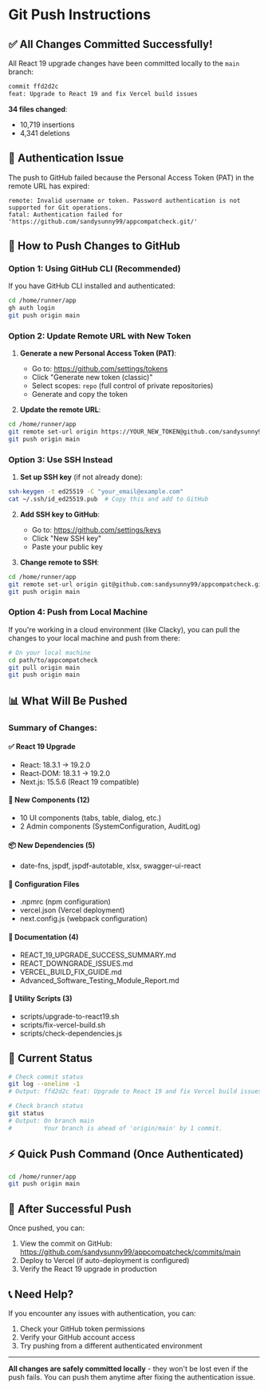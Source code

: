 # Git Push Instructions

## ✅ All Changes Committed Successfully!

All React 19 upgrade changes have been committed locally to the `main` branch:

```bash
commit ffd2d2c
feat: Upgrade to React 19 and fix Vercel build issues
```

**34 files changed**:
- 10,719 insertions
- 4,341 deletions

## 🔐 Authentication Issue

The push to GitHub failed because the Personal Access Token (PAT) in the remote URL has expired:

```
remote: Invalid username or token. Password authentication is not supported for Git operations.
fatal: Authentication failed for 'https://github.com/sandysunny99/appcompatcheck.git/'
```

## 📝 How to Push Changes to GitHub

### Option 1: Using GitHub CLI (Recommended)
If you have GitHub CLI installed and authenticated:

```bash
cd /home/runner/app
gh auth login
git push origin main
```

### Option 2: Update Remote URL with New Token

1. **Generate a new Personal Access Token (PAT)**:
   - Go to: https://github.com/settings/tokens
   - Click "Generate new token (classic)"
   - Select scopes: `repo` (full control of private repositories)
   - Generate and copy the token

2. **Update the remote URL**:
```bash
cd /home/runner/app
git remote set-url origin https://YOUR_NEW_TOKEN@github.com/sandysunny99/appcompatcheck.git
git push origin main
```

### Option 3: Use SSH Instead

1. **Set up SSH key** (if not already done):
```bash
ssh-keygen -t ed25519 -C "your_email@example.com"
cat ~/.ssh/id_ed25519.pub  # Copy this and add to GitHub
```

2. **Add SSH key to GitHub**:
   - Go to: https://github.com/settings/keys
   - Click "New SSH key"
   - Paste your public key

3. **Change remote to SSH**:
```bash
cd /home/runner/app
git remote set-url origin git@github.com:sandysunny99/appcompatcheck.git
git push origin main
```

### Option 4: Push from Local Machine

If you're working in a cloud environment (like Clacky), you can pull the changes to your local machine and push from there:

```bash
# On your local machine
cd path/to/appcompatcheck
git pull origin main
git push origin main
```

## 📊 What Will Be Pushed

### Summary of Changes:

#### ✅ React 19 Upgrade
- React: 18.3.1 → 19.2.0
- React-DOM: 18.3.1 → 19.2.0
- Next.js: 15.5.6 (React 19 compatible)

#### 🎨 New Components (12)
- 10 UI components (tabs, table, dialog, etc.)
- 2 Admin components (SystemConfiguration, AuditLog)

#### 📦 New Dependencies (5)
- date-fns, jspdf, jspdf-autotable, xlsx, swagger-ui-react

#### 🔧 Configuration Files
- .npmrc (npm configuration)
- vercel.json (Vercel deployment)
- next.config.js (webpack configuration)

#### 📝 Documentation (4)
- REACT_19_UPGRADE_SUCCESS_SUMMARY.md
- REACT_DOWNGRADE_ISSUES.md
- VERCEL_BUILD_FIX_GUIDE.md
- Advanced_Software_Testing_Module_Report.md

#### 🔧 Utility Scripts (3)
- scripts/upgrade-to-react19.sh
- scripts/fix-vercel-build.sh
- scripts/check-dependencies.js

## 🎯 Current Status

```bash
# Check commit status
git log --oneline -1
# Output: ffd2d2c feat: Upgrade to React 19 and fix Vercel build issues

# Check branch status
git status
# Output: On branch main
#         Your branch is ahead of 'origin/main' by 1 commit.
```

## ⚡ Quick Push Command (Once Authenticated)

```bash
cd /home/runner/app
git push origin main
```

## 🚀 After Successful Push

Once pushed, you can:
1. View the commit on GitHub: https://github.com/sandysunny99/appcompatcheck/commits/main
2. Deploy to Vercel (if auto-deployment is configured)
3. Verify the React 19 upgrade in production

## 📞 Need Help?

If you encounter any issues with authentication, you can:
1. Check your GitHub token permissions
2. Verify your GitHub account access
3. Try pushing from a different authenticated environment

---

**All changes are safely committed locally** - they won't be lost even if the push fails. You can push them anytime after fixing the authentication issue.
